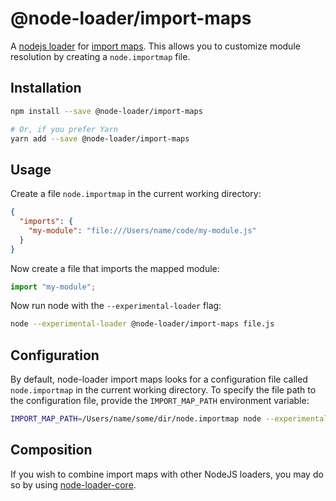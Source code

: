 # @node-loader/import-maps

A [nodejs loader](https://nodejs.org/dist/latest-v13.x/docs/api/esm.html#esm_experimental_loaders) for [import maps](https://github.com/WICG/import-maps). This allows you to customize module resolution by creating a `node.importmap` file.

## Installation

```sh
npm install --save @node-loader/import-maps

# Or, if you prefer Yarn
yarn add --save @node-loader/import-maps
```

## Usage

Create a file `node.importmap` in the current working directory:

```json
{
  "imports": {
    "my-module": "file:///Users/name/code/my-module.js"
  }
}
```

Now create a file that imports the mapped module:

```js
import "my-module";
```

Now run node with the `--experimental-loader` flag:

```sh
node --experimental-loader @node-loader/import-maps file.js
```

## Configuration

By default, node-loader import maps looks for a configuration file called `node.importmap` in the current working directory. To specify the file path to the configuration file, provide the `IMPORT_MAP_PATH` environment variable:

```sh
IMPORT_MAP_PATH=/Users/name/some/dir/node.importmap node --experimental-loader @node-loader/import-maps file.js
```

## Composition

If you wish to combine import maps with other NodeJS loaders, you may do so by using [node-loader-core](https://github.com/node-loader/node-loader-core).
